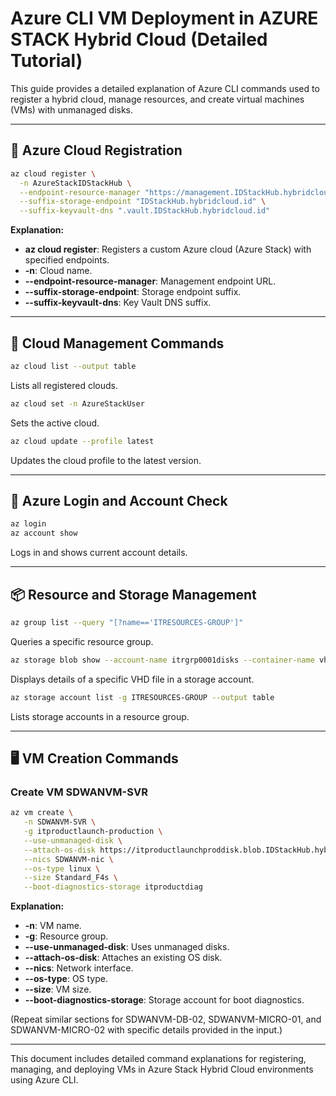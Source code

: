 
# Azure CLI VM Deployment in AZURE STACK Hybrid Cloud (Detailed Tutorial)

This guide provides a detailed explanation of Azure CLI commands used to register a hybrid cloud, manage resources, and create virtual machines (VMs) with unmanaged disks.

---

## 📌 **Azure Cloud Registration**
```sh
az cloud register \
  -n AzureStackIDStackHub \
  --endpoint-resource-manager "https://management.IDStackHub.hybridcloud.id" \
  --suffix-storage-endpoint "IDStackHub.hybridcloud.id" \
  --suffix-keyvault-dns ".vault.IDStackHub.hybridcloud.id"
```
**Explanation:**
- **az cloud register**: Registers a custom Azure cloud (Azure Stack) with specified endpoints.
- **-n**: Cloud name.
- **--endpoint-resource-manager**: Management endpoint URL.
- **--suffix-storage-endpoint**: Storage endpoint suffix.
- **--suffix-keyvault-dns**: Key Vault DNS suffix.

---

## 📄 **Cloud Management Commands**
```sh
az cloud list --output table
```
Lists all registered clouds.

```sh
az cloud set -n AzureStackUser
```
Sets the active cloud.

```sh
az cloud update --profile latest
```
Updates the cloud profile to the latest version.

---

## 🔐 **Azure Login and Account Check**
```sh
az login
az account show
```
Logs in and shows current account details.

---

## 📦 **Resource and Storage Management**
```sh
az group list --query "[?name=='ITRESOURCES-GROUP']"
```
Queries a specific resource group.

```sh
az storage blob show --account-name itrgrp0001disks --container-name vhds --name itosdisk-sdwan-clone.vhd
```
Displays details of a specific VHD file in a storage account.

```sh
az storage account list -g ITRESOURCES-GROUP --output table
```
Lists storage accounts in a resource group.

---

## 🖥️ **VM Creation Commands**

### **Create VM SDWANVM-SVR**
```sh
az vm create \
   -n SDWANVM-SVR \
   -g itproductlaunch-production \
   --use-unmanaged-disk \
   --attach-os-disk https://itproductlaunchproddisk.blob.IDStackHub.hybridcloud.id/vhds/SDWANVM-OSDisk.vhd \
   --nics SDWANVM-nic \
   --os-type linux \
   --size Standard_F4s \
   --boot-diagnostics-storage itproductdiag
```

**Explanation:**
- **-n**: VM name.
- **-g**: Resource group.
- **--use-unmanaged-disk**: Uses unmanaged disks.
- **--attach-os-disk**: Attaches an existing OS disk.
- **--nics**: Network interface.
- **--os-type**: OS type.
- **--size**: VM size.
- **--boot-diagnostics-storage**: Storage account for boot diagnostics.

(Repeat similar sections for SDWANVM-DB-02, SDWANVM-MICRO-01, and SDWANVM-MICRO-02 with specific details provided in the input.)

---

This document includes detailed command explanations for registering, managing, and deploying VMs in Azure Stack Hybrid Cloud environments using Azure CLI.
